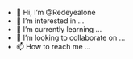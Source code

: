 - 👋 Hi, I’m @Redeyealone
- 👀 I’m interested in ...
- 🌱 I’m currently learning ...
- 💞️ I’m looking to collaborate on ...
- 📫 How to reach me ...

<!---
Redeyealone/Redeyealone is a ✨ special ✨ repository because its `README.md` (this file) appears on your GitHub profile.
You can click the Preview link to take a look at your changes.
--->
